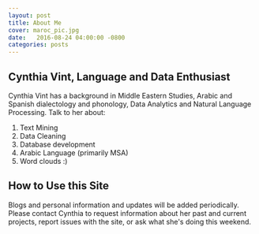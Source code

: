 ```yaml
---
layout: post
title: About Me
cover: maroc_pic.jpg
date:   2016-08-24 04:00:00 -0800
categories: posts
---
```


## Cynthia Vint, Language and Data Enthusiast

Cynthia Vint has a background in Middle Eastern Studies, Arabic and Spanish dialectology and phonology, Data Analytics and Natural Language Processing. Talk to her about:

1. Text Mining
2. Data Cleaning
3. Database development
4. Arabic Language (primarily MSA)
5. Word clouds :)

## How to Use this Site

Blogs and personal information and updates will be added periodically. Please contact Cynthia to request information about her past and current projects, report issues with the site, or ask what she's doing this weekend.
